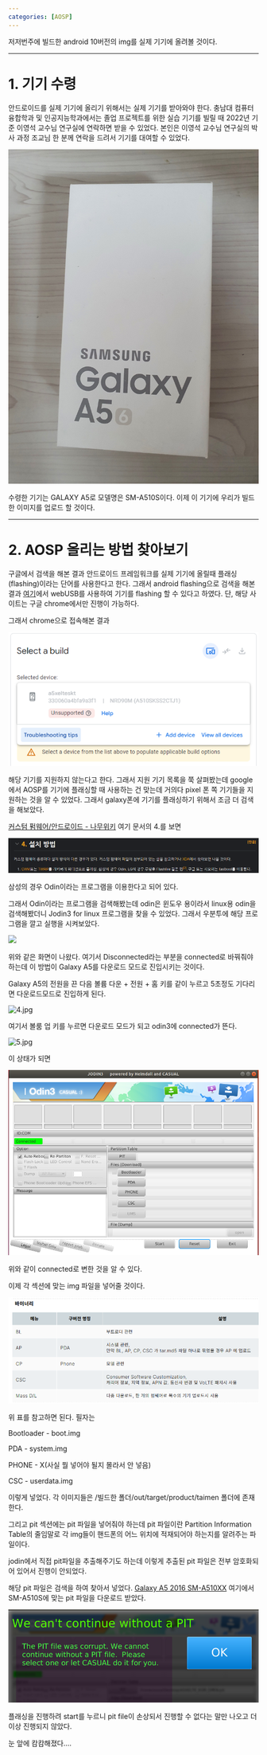 ```yaml
---
categories: [AOSP]
---
```

저저번주에 빌드한 android 10버전의 img를 실제 기기에 올려볼 것이다.

---

# 1. 기기 수령

안드로이드를 실제 기기에 올리기 위해서는 실제 기기를 받아와야 한다. 충남대 컴퓨터융합학과 및 인공지능학과에서는 졸업 프로젝트를 위한 실습 기기를 빌릴 때 2022년 기준 이영석 교수님 연구실에 연락하면 받을 수 있었다. 본인은 이영석 교수님 연구실의 박사 과정 조교님 한 분께 연락을 드려서 기기를 대여할 수 있었다.

![1.jpg](/assets/images/3/1.jpg)

수령한 기기는 GALAXY A5로 모델명은 SM-A510S이다. 이제 이 기기에 우리가 빌드한 이미지를 업로드 할 것이다.

---

# 2. AOSP 올리는 방법 찾아보기

구글에서 검색을 해본 결과 안드로이드 프레임워크를 실제 기기에 올릴때 플래싱(flashing)이라는 단어를 사용한다고 한다. 그래서 android flashing으로 검색을 해본 결과 [여기](https://flash.android.com/welcome)에서 webUSB를 사용하여 기기를 flashing 할 수 있다고 하였다. 단, 해당 사이트는 구글 chrome에서만 진행이 가능하다.

그래서 chrome으로 접속해본 결과

![2.PNG](/assets/images/3/2.PNG)

해당 기기를 지원하지 않는다고 한다. 그래서 지원 기기 목록을 쭉 살펴봤는데 google에서 AOSP를 기기에 플래싱할 때 사용하는 건 맞는데 거의다 pixel 폰 쪽 기기들을 지원하는 것을 알 수 있었다. 그래서 galaxy폰에 기기를 플래싱하기 위해서 조금 더 검색을 해보았다.

[커스텀 펌웨어/안드로이드 - 나무위키](https://namu.wiki/w/%EC%BB%A4%EC%8A%A4%ED%85%80%20%ED%8E%8C%EC%9B%A8%EC%96%B4/%EC%95%88%EB%93%9C%EB%A1%9C%EC%9D%B4%EB%93%9C#s-4) 여기 문서의 4.를 보면

![3.PNG](/assets/images/3/3.PNG)

삼성의 경우 Odin이라는 프로그램을 이용한다고 되어 있다.

그래서 Odin이라는 프로그램을 검색해봤는데 odin은 윈도우 용이라서 linux용 odin을 검색해봤더니 Jodin3 for linux 프로그램을 찾을 수 있었다. 그래서 우분투에 해당 프로그램을 깔고 실행을 시켜보았다.

![](C:\Users\Don%20Oh\AppData\Roaming\marktext\images\2022-03-12-22-18-29-image.png)

위와 같은 화면이 나왔다. 여기서 Disconnected라는 부분을 connected로 바꿔줘야 하는데 이 방법이 Galaxy A5를 다운로드 모드로 진입시키는 것이다. 

Galaxy A5의 전원을 끈 다음 볼륨 다운 + 전원 + 홈 키를 같이 누르고 5초정도 기다리면 다운로드모드로 진입하게 된다. 

![4.jpg](/assets/images/3/4.jpg)

여기서 볼룸 업 키를 누르면 다운로드 모드가 되고 odin3에 connected가 뜬다.

![5.jpg](/assets/images/3/5.jpg)

이 상태가 되면

![6.PNG](/assets/images/3/6.PNG)

위와 같이 connected로 변한 것을 알 수 있다.

이제 각 섹션에 맞는 img 파일을 넣어줄 것이다.

![7.PNG](/assets/images/3/7.PNG)

위 표를 참고하면 된다. 필자는

Bootloader - boot.img

PDA - system.img

PHONE - X(사실 뭘 넣어야 될지 몰라서 안 넣음)

CSC - userdata.img

이렇게 넣었다. 각 이미지들은 /빌드한 폴더/out/target/product/taimen 폴더에 존재한다.

그리고 pit 섹션에는 pit 파일을 넣어줘야 하는데 pit 파일이란 Partition Information Table의 줄임말로 각 img들이 핸드폰의 어느 위치에 적재되어야 하는지를 알려주는 파일이다.

jodin에서 직접 pit파일을 추출해주기도 하는데 이렇게 추출된 pit 파일은 전부 암호화되어 있어서 진행이 안되었다.

해당 pit 파일은 검색을 하여 찾아서 넣었다. [Galaxy A5 2016 SM-A510XX](https://www.full-repair-firmware.com/p/galaxy-a5-2016-sm-a510xx.html) 여기에서 SM-A510S에 맞는 pit 파일을 다운로드 받았다.

![8.PNG](/assets/images/3/8.PNG)

플래싱을 진행하려 start를 누르니 pit file이 손상되서 진행할 수 없다는 말만 나오고 더 이상 진행되지 않았다.

눈 앞에 캄캄해졌다....

